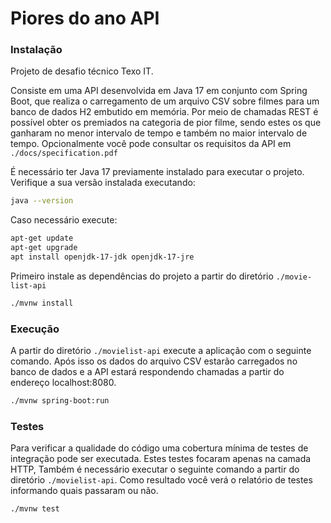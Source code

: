 # Piores do ano API

### Instalação
Projeto de desafio técnico Texo IT.

Consiste em uma API desenvolvida em Java 17 em conjunto com Spring Boot, que realiza o carregamento de um arquivo CSV sobre filmes para um banco de dados H2 embutido em memória. Por meio de chamadas REST é possível obter os premiados na categoria de pior filme, sendo estes os que ganharam no menor intervalo de tempo e também no maior intervalo de tempo. Opcionalmente você pode consultar os requisitos da API em `./docs/specification.pdf`

É necessário ter Java 17 previamente instalado para executar o projeto. Verifique a sua versão instalada executando:

```sh
java --version
```

Caso necessário execute: 

```sh
apt-get update
apt-get upgrade
apt install openjdk-17-jdk openjdk-17-jre
```

Primeiro instale as dependências do projeto a partir do diretório `./movie-list-api`

```sh
./mvnw install
```

### Execução

A partir do diretório `./movielist-api` execute a aplicação com o seguinte comando. Após isso os dados do arquivo CSV estarão carregados no banco de dados e a API estará respondendo chamadas a partir do endereço localhost:8080. 

```sh
./mvnw spring-boot:run
```

### Testes

Para verificar a qualidade do código uma cobertura mínima de testes de integração pode ser executada. Estes testes focaram apenas na camada HTTP, Também é necessário executar o seguinte comando a partir do diretório `./movielist-api`. Como resultado você verá o relatório de testes informando quais passaram ou não.

```sh
./mvnw test
``` 